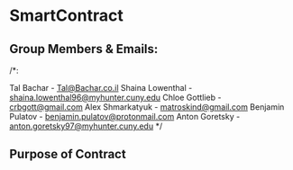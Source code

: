 # SmartContract

## Group Members & Emails:
/*:

Tal Bachar - Tal@Bachar.co.il
Shaina Lowenthal - shaina.lowenthal96@myhunter.cuny.edu
Chloe Gottlieb - crbgott@gmail.com
Alex Shmarkatyuk - matroskind@gmail.com
Benjamin Pulatov - benjamin.pulatov@protonmail.com
Anton Goretsky - anton.goretsky97@myhunter.cuny.edu
*/


## Purpose of Contract
